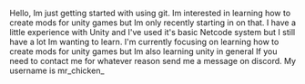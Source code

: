 
Hello, Im just getting started with using git. Im interested in learning how to create mods for unity games but Im only recently starting in on that.
I have a little experience with Unity and I've used it's basic Netcode system but I still have a lot Im wanting to learn.
I'm currently focusing on learning how to create mods for unity games but Im also learning unity in general
If you need to contact me for whatever reason send me a message on discord. My username is mr_chicken_
